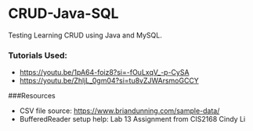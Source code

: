 # CRUD-Java-SQL
Testing
Learning CRUD using Java and MySQL.
### Tutorials Used:
- https://youtu.be/1pA64-foiz8?si=-fOuLxqV_-p-CySA
-  https://youtu.be/ZhljL_0gm04?si=tu8vZJWArsmoGCCY

###Resources
- CSV file source: https://www.briandunning.com/sample-data/
- BufferedReader setup help: Lab 13 Assignment from CIS2168 Cindy Li
